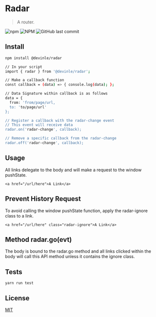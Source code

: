 # Radar

> A router.

![npm](https://img.shields.io/npm/v/@devinle/radar.svg)
![NPM](https://img.shields.io/npm/l/@devinle/radar.svg)
![GitHub last commit](https://img.shields.io/github/last-commit/devinle/radar.svg)

## Install

```bash
npm install @devinle/radar

// In your script
import { radar } from '@devinle/radar';

// Make a callback function
const callback = (data) => { console.log(data); };

// Data Signature within callback is as follows
data = {
  from: 'from/page/url,
  to: 'to/page/url'
};

// Register a callback with the radar-change event
// This event will receive data
radar.on('radar-change', callback);

// Remove a specific callback from the radar-change
radar.off('radar-change', callback);

```

## Usage
All links delegate to the body and will make a request to the window pushState.

```
<a href="/url/here">A Link</a>
```

## Prevent History Request
To avoid calling the window pushState function, apply the radar-ignore class to a link.

```
<a href="/url/here" class="radar-ignore">A Link</a>
```

## Method radar.go(evt)
The body is bound to the radar.go method and all <a> links clicked within the body will call this API method unless it contains the ignore class.

## Tests

```
yarn run test
```

## License

[MIT](http://vjpr.mit-license.org)
